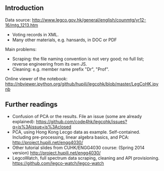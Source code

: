 ## Introduction

Data source:
http://www.legco.gov.hk/general/english/counmtg/yr12-16/mtg_1213.htm

   * Voting records in XML.
   * Many other materials, e.g. hansards, in DOC or PDF

Main problems:

   * Scraping: the file naming convention is not very good; no full list; reverse engineering from its own JS.
   * Cleaning: e.g. member name prefix "Dr", "Prof".

Online viewer of the notebook: http://nbviewer.ipython.org/github/hupili/legcohk/blob/master/LegCoHK.ipynb

## Further readings

   * Confusion of PCA or the results.
   File an issue
   (some are already explained): https://github.com/code4hk/legcohk/issues?q=is%3Aissue+is%3Aclosed
   * PCA, using Hong Kong Lecgo data as example.
   Self-contained. Including pre-processing, linear algebra basics, and PCA: http://project.hupili.net/engg4030/
   * Other tutorial slides from CUHK/ENGG4030 course: (Spring 2014 version)
   http://project.hupili.net/engg4030/
   * LegcoWatch, full spectrum data scraping, cleaning and API provisioning. https://github.com/legco-watch/legco-watch
